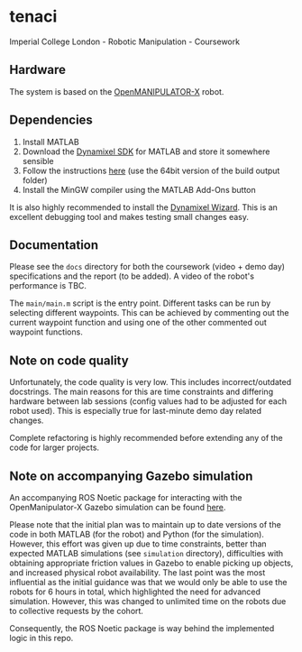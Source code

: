 # tenaci
Imperial College London - Robotic Manipulation - Coursework

## Hardware

The system is based on the [OpenMANIPULATOR-X](https://emanual.robotis.com/docs/en/platform/openmanipulator_x/overview/) robot.

## Dependencies

1. Install MATLAB
2. Download the [Dynamixel SDK](https://emanual.robotis.com/docs/en/software/dynamixel/dynamixel_sdk/overview/) for MATLAB and store it somewhere sensible
3. Follow the instructions [here](https://emanual.robotis.com/docs/en/software/dynamixel/dynamixel_sdk/library_setup/matlab_windows/#matlab-windows)
(use the 64bit version of the build output folder)
4. Install the MinGW compiler using the MATLAB Add-Ons button

It is also highly recommended to install the [Dynamixel Wizard](https://emanual.robotis.com/docs/en/software/dynamixel/dynamixel_wizard2/).
This is an excellent debugging tool and makes testing small changes easy.

## Documentation

Please see the `docs` directory for both the coursework (video + demo day) specifications and the report (to be added).
A video of the robot's performance is TBC.

The `main/main.m` script is the entry point. Different tasks can be run by selecting different waypoints.
This can be achieved by commenting out the current waypoint function and using one of the other commented out waypoint functions.

## Note on code quality

Unfortunately, the code quality is very low. This includes incorrect/outdated docstrings.
The main reasons for this are time constraints and differing hardware between lab sessions (config values had to be adjusted for each robot used).
This is especially true for last-minute demo day related changes.

Complete refactoring is highly recommended before extending any of the code for larger projects.

## Note on accompanying Gazebo simulation

An accompanying ROS Noetic package for interacting with the OpenManipulator-X Gazebo simulation can be found
[here](https://github.com/nicholas-p1/open_manipulator_tenaci).

Please note that the initial plan was to maintain up to date versions of the code in both MATLAB (for the robot) and Python (for the simulation).
However, this effort was given up due to time constraints, better than expected MATLAB simulations (see `simulation` directory),
difficulties with obtaining appropriate friction values in Gazebo to enable picking up objects, and increased physical robot availability.
The last point was the most influential as the initial guidance was that we would only be able to use the robots for 6 hours in total, which
highlighted the need for advanced simulation. However, this was changed to unlimited time on the robots due to collective requests by the cohort.

Consequently, the ROS Noetic package is way behind the implemented logic in this repo.
